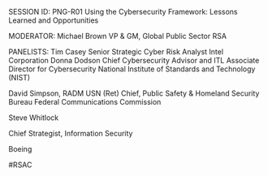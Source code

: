 SESSION ID: PNG-R01
Using the Cybersecurity Framework: Lessons Learned and Opportunities

MODERATOR:
Michael Brown
VP & GM, Global Public Sector RSA

PANELISTS:
Tim Casey
Senior Strategic Cyber Risk Analyst Intel Corporation
Donna Dodson
Chief Cybersecurity Advisor and ITL Associate Director for Cybersecurity National Institute of Standards and Technology (NIST)

David Simpson, RADM USN (Ret)
Chief, Public Safety & Homeland Security Bureau Federal Communications Commission

Steve Whitlock

Chief Strategist, Information Security

Boeing

#RSAC

